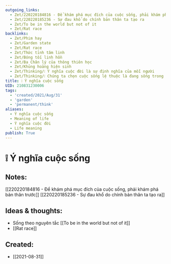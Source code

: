 ```yaml
---
outgoing_links:
  - Zet/220220184816 - Để khám phá mục đích của cuộc sống, phải khám phá bản thân trước
  - Zet/220220185236 - Sự đau khổ do chính bản thân ta tạo ra
  - Zet/To be in the world but not of it
  - Zet/Rat race
backlinks:
  - Zet/Phim hay
  - Zet/Garden state
  - Zet/Rat race
  - Zet/Thức tỉnh tâm linh
  - Zet/Bóng tối linh hồn
  - Zet/Ba Chân lý của thông thiên học
  - Zet/Khủng hoảng hiện sinh
  - Zet/Thinking/❕ Ý nghĩa cuộc đời là sự định nghĩa của mỗi người
  - Zet/Thinking/❕ Chúng ta chọn cuộc sống lệ thuộc là đang sống trong bad faith
title: ❕ Ý nghĩa cuộc sống
UID: 210831230006
tags:
  - 'created/2021/Aug/31'
  - 'garden'
  - 'permanent/think'
aliases:
  - Ý nghĩa cuộc sống
  - Meaning of life
  - Ý nghĩa cuộc đời
  - Life meaning
publish: True
---
```

# ❕ Ý nghĩa cuộc sống

## Notes:
[[220220184816 - Để khám phá mục đích của cuộc sống, phải khám phá bản thân trước]]
[[220220185236 - Sự đau khổ do chính bản thân ta tạo ra]]

## Ideas & thoughts:
- Sống theo nguyên tắc [[To be in the world but not of it]]
- [[Rat race]]


## Created:
- [[2021-08-31]]
